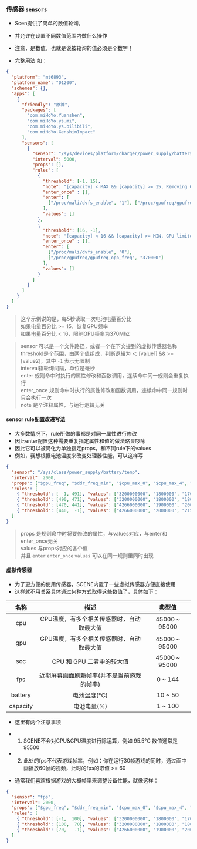 
### 传感器 `sensors`
- Scen提供了简单的数值轮询。
- 并允许在设置不同数值范围内做什么操作
- 注意，是数值，也就是说被轮询的值必须是个数字！

- 完整用法 如：
```json
{
  "platform": "mt6893",
  "platform_name": "D1200",
  "schemes": {},
  "apps": [
    {
      "friendly": "原神",
      "packages": [
        "com.miHoYo.Yuanshen",
        "com.miHoYo.ys.mi",
        "com.miHoYo.ys.bilibili",
        "com.miHoYo.GenshinImpact"
      ],
      "sensors": [
        {
          "sensor": "/sys/devices/platform/charger/power_supply/battery/capacity",
          "interval": 5000,
          "props": [],
          "rules": [
            {
              "threshold": [-1, 15],
              "note": "[capacity] < MAX && [capacity] >= 15, Removing GPU restrictions",
              "enter_once" : [],
              "enter": [
                ["/proc/mali/dvfs_enable", "1"], ["/proc/gpufreq/gpufreq_opp_freq", "0"]
              ],
              "values": []
            },
            {
              "threshold": [16, -1],
              "note": "[capacity] < 16 && [capacity] >= MIN, GPU limited to 370MHz",
              "enter_once" : [],
              "enter": [
                ["/proc/mali/dvfs_enable", "0"],
                ["/proc/gpufreq/gpufreq_opp_freq", "370000"]
              ],
              "values": []
            }
          ]
        }
      ]
    }
  ]
}
```

> 这个示例说的是，每5秒读取一次电池电量百分比<br>
> 如果电量百分比 >= 15，恢复GPU频率<br>
> 如果电量百分比 < 16，限制GPU频率为370Mhz<br>

> sensor 可以是一个文件路径，或者一个在下文提到的虚拟传感器名称
> threshold是个范围，由两个值组成，判断逻辑为 ＜ [value1] && >= [value2]，其中 `-1` 表示无限制<br>
> interval指轮询间隔，单位是毫秒<br>
> enter 规则命中时执行的属性修改和函数调用，连续命中同一规则会重复执行<br>
> enter_once 规则命中时执行的属性修改和函数调用，连续命中同一规则时只会执行一次<br>
> note 是个注释属性，与运行逻辑无关<br>

#### sensor rule配置改进写法
- 大多数情况下，rule所做的事都是对同一属性进行修改
- 因此enter配置这种需要重复指定属性和值的做法略显啰嗦
- 因此它可以被简化为单独指定props，和不同rule下的values
- 例如，我想根据电池温度来改变处理器性能，可以这样写

```json
{
  "sensor": "/sys/class/power_supply/battery/temp",
  "interval": 2000,
  "props": ["$gpu_freq", "$ddr_freq_min", "$cpu_max_0", "$cpu_max_4", "$cpu_max_7"],
  "rules": [
    { "threshold": [ -1, 491], "values": ["3200000000", "1800000", "1700000", "1800000"] },
    { "threshold": [490, 471], "values": ["3200000000", "1800000", "1800000", "2000000"] },
    { "threshold": [470, 441], "values": ["4266000000", "1900000", "2000000", "2100000"] },
    { "threshold": [440,  -1], "values": ["4266000000", "2000000", "2150000", "2300000"] }
  ]
}
```

> props 是规则命中时将要修改的属性，与values对应，与enter和enter_once无关<br>
> values 与props对应的各个值<br>
> 并且 `enter` `enter_once` `values` 可以在同一规则里同时出现


#### 虚拟传感器
- 为了更方便的使用传感器，SCENE内置了一些虚拟传感器方便直接使用
- 这样就不用关系具体通过何种方式取得这些数值了，具体如下：

| 名称 | 描述 | 典型值 |
| :-: | :-: | :-: |
| cpu | CPU温度，有多个相关传感器时，自动取最大值 | 45000 ~ 95000 |
| gpu | GPU温度，有多个相关传感器时，自动取最大值 | 45000 ~ 95000 |
| soc | CPU 和 GPU 二者中的较大值 | 45000 ~ 95000 |
| fps | 近期屏幕画面刷新帧率(并不是当前游戏的帧率) | 0 ~ 144 |
| battery | 电池温度(°C) | 10 ~ 50 |
| capacity | 电池电量(%) | 1 ~ 100 |

- 这里有两个注意事项
- 1. SCENE不会对CPU&GPU温度进行除运算，例如 95.5°C 数值通常是 95500
- 2. 此处的fps不代表游戏帧率，例如：你在运行30帧游戏的同时，通过画中画播放60帧的视频，此时的fps的取值 >= 60

- 通常我们喜欢根据游戏的大概帧率来调整设备性能，就像这样：

```json
{
  "sensor": "fps",
  "interval": 2000,
  "props": ["$gpu_freq", "$ddr_freq_min", "$cpu_max_0", "$cpu_max_4", "$cpu_max_7"],
  "rules": [
    { "threshold": [-1,  100], "values": ["3200000000", "1800000", "1700000", "1800000"] },
    { "threshold": [100,  70], "values": ["3200000000", "1800000", "1800000", "2000000"] },
    { "threshold": [70,   -1], "values": ["4266000000", "1900000", "2000000", "2100000"] }
  ]
}
```